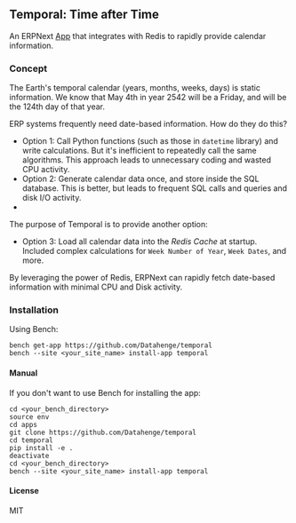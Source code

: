 ## Temporal: Time after Time

An ERPNext [App](https://frappeframework.com/docs/user/en/basics/apps) that integrates with Redis to rapidly provide calendar information.

### Concept
The Earth's temporal calendar (years, months, weeks, days) is static information.  We know that May 4th in year 2542 will be a Friday, and will be the 124th day of that year.

ERP systems frequently need date-based information.  How do they do this?
* Option 1: Call Python functions (such as those in `datetime` library) and write calculations.  But it's inefficient to repeatedly call the same algorithms.  This approach leads to unnecessary coding and wasted CPU activity.
* Option 2: Generate calendar data once, and store inside the SQL database.  This is better, but leads to frequent SQL calls and queries and disk I/O activity.
* 
The purpose of Temporal is to provide another option:
* Option 3: Load all calendar data into the *Redis Cache* at startup.  Included complex calculations for `Week Number of Year`, `Week Dates`, and more.

By leveraging the power of Redis, ERPNext can rapidly fetch date-based information with minimal CPU and Disk activity.

### Installation
Using Bench:
```
bench get-app https://github.com/Datahenge/temporal
bench --site <your_site_name> install-app temporal
```

#### Manual
If you don't want to use Bench for installing the app:
```
cd <your_bench_directory>
source env
cd apps
git clone https://github.com/Datahenge/temporal
cd temporal
pip install -e .
deactivate
cd <your_bench_directory>
bench --site <your_site_name> install-app temporal
```

#### License

MIT
